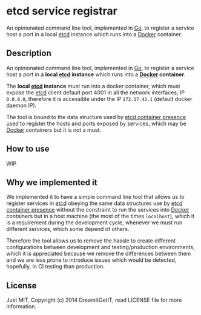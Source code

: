 # etcd service registrar

An opinionated command line tool, implemented in [Go](http://golang.org/), to register a service host a port in a local [etcd](http://coreos.com/using-coreos/etcd/) instance which runs into a [Docker](https://www.docker.com/) container.  


## Description

An opinionated command line tool, implemented in [Go](http://golang.org/), to register a service host a port in a __local [etcd](http://coreos.com/using-coreos/etcd/) instance__ which runs into a __[Docker](https://www.docker.com/) container__.  

The __local [etcd](http://coreos.com/using-coreos/etcd/) instance__ must run into a docker container, which must expose the [etcd](http://coreos.com/using-coreos/etcd/) client default port 4001 in all the network interfaces, IP `0.0.0.0`, therefore it is accessible under the IP `172.17.42.1` (default docker daemon IP).

The tool is bound to the data structure used by [etcd container presence](https://github.com/DreamItGetIT/etcd-container-presence) used to register the hosts and ports exposed by services, which may be [Docker](https://www.docker.com/) containers but it is not a must.
    

## How to use

WIP

## Why we implemented it

We implemented it to have a simple command line tool that allows us to register services in [etcd](http://coreos.com/using-coreos/etcd/) obeying the same data structures use by [etcd container presence](https://github.com/DreamItGetIT/etcd-container-presence) without the constraint to run the services into [Docker](https://www.docker.com/) containers but in a host machine (the most of the times `localhost`), which it is a requirement during the development cycle, whenever we must run different services, which some depend of others.

Therefore the tool allows us to remove the hassle to create different configurations between development and testing/production environments, which it is appreciated because we remove the differences between them and we are less prone to introduce issues which would be detected, hopefully, in CI testing than production.

## License

Just MIT, Copyright (c) 2014 DreamItGetIT, read LICENSE file for more information.

